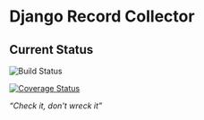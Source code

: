 # Django Record Collector

## Current Status
![Build Status](https://www.codeship.io/projects/a36a1a00-d2a8-0130-3a08-722b298d1205/status)

[![Coverage Status](https://coveralls.io/repos/richbs/django-record-collector/badge.png?branch=HEAD)](https://coveralls.io/r/richbs/django-record-collector?branch=HEAD)

_“Check it, don't wreck it”_

